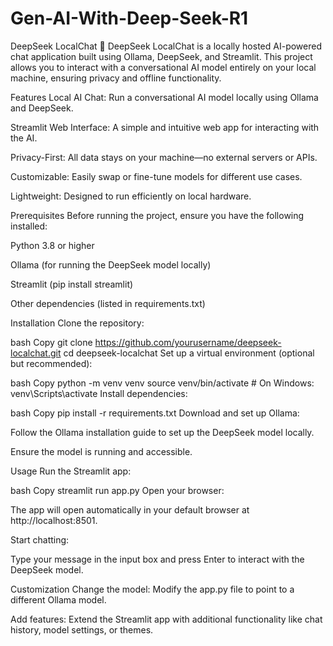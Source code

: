 # Gen-AI-With-Deep-Seek-R1

DeepSeek LocalChat
🚀 DeepSeek LocalChat is a locally hosted AI-powered chat application built using Ollama, DeepSeek, and Streamlit. This project allows you to interact with a conversational AI model entirely on your local machine, ensuring privacy and offline functionality.

Features
Local AI Chat: Run a conversational AI model locally using Ollama and DeepSeek.

Streamlit Web Interface: A simple and intuitive web app for interacting with the AI.

Privacy-First: All data stays on your machine—no external servers or APIs.

Customizable: Easily swap or fine-tune models for different use cases.

Lightweight: Designed to run efficiently on local hardware.

Prerequisites
Before running the project, ensure you have the following installed:

Python 3.8 or higher

Ollama (for running the DeepSeek model locally)

Streamlit (pip install streamlit)

Other dependencies (listed in requirements.txt)

Installation
Clone the repository:

bash
Copy
git clone https://github.com/yourusername/deepseek-localchat.git
cd deepseek-localchat
Set up a virtual environment (optional but recommended):

bash
Copy
python -m venv venv
source venv/bin/activate  # On Windows: venv\Scripts\activate
Install dependencies:

bash
Copy
pip install -r requirements.txt
Download and set up Ollama:

Follow the Ollama installation guide to set up the DeepSeek model locally.

Ensure the model is running and accessible.

Usage
Run the Streamlit app:

bash
Copy
streamlit run app.py
Open your browser:

The app will open automatically in your default browser at http://localhost:8501.

Start chatting:

Type your message in the input box and press Enter to interact with the DeepSeek model.

Customization
Change the model: Modify the app.py file to point to a different Ollama model.

Add features: Extend the Streamlit app with additional functionality like chat history, model settings, or themes.